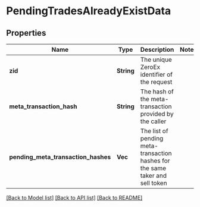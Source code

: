 # PendingTradesAlreadyExistData

## Properties

Name | Type | Description | Notes
------------ | ------------- | ------------- | -------------
**zid** | **String** | The unique ZeroEx identifier of the request | 
**meta_transaction_hash** | **String** | The hash of the meta-transaction provided by the caller | 
**pending_meta_transaction_hashes** | **Vec<String>** | The list of pending meta-transaction hashes for the same taker and sell token | 

[[Back to Model list]](../README.md#documentation-for-models) [[Back to API list]](../README.md#documentation-for-api-endpoints) [[Back to README]](../README.md)


